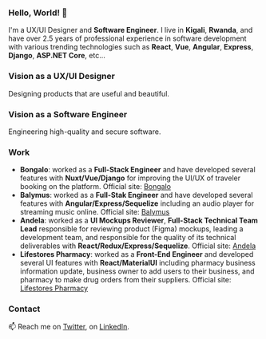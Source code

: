 ### Hello, World! 👋

<!--
**placiderapson/placiderapson** is a ✨ _special_ ✨ repository because its `README.md` (this file) appears on your GitHub profile.

Here are some ideas to get you started:

- 🔭 I’m currently working on ...
- 🌱 I’m currently learning ...
- 👯 I’m looking to collaborate on ...
- 🤔 I’m looking for help with ...
- 💬 Ask me about ...
- 📫 How to reach me: ...
- 😄 Pronouns: ...
- ⚡ Fun fact: ...
-->

I'm a UX/UI Designer and **Software Engineer**. I live in **Kigali**, **Rwanda**, and have over 2.5 years of professional experience in software development with various trending technologies such as **React**, **Vue**, **Angular**, **Express**, **Django**, **ASP.NET Core**, etc...

### Vision as a UX/UI Designer
Designing products that are useful and beautiful.

### Vision as a Software Engineer
Engineering high-quality and secure software.

### Work
- **Bongalo**: worked as a **Full-Stack Engineer** and have developed several features with **Nuxt/Vue/Django** for improving the UI/UX of traveler booking on the platform. Official site: [Bongalo](https://bongalo.co/)
- **Balymus**: worked as a **Full-Stak Engineer** and have developed several features with **Angular/Express/Sequelize** including an audio player for streaming music online. Official site: [Balymus](https://www.balymus.com/)
- **Andela**: worked as a **UI Mockups Reviewer**, **Full-Stack Technical Team Lead** responsible for reviewing product (Figma) mockups, leading a development team, and responsible for the quality of its technical deliverables with **React/Redux/Express/Sequelize**. Official site: [Andela](https://andela.com/)
- **Lifestores Pharmacy**: worked as a **Front-End Engineer** and developed several UI features with **React/MaterialUI** including pharmacy business information update, business owner to add users to their business, and pharmacy to make drug orders from their suppliers. Official site: [Lifestores Pharmacy](https://lifestorespharmacy.com/)


### Contact

📫 Reach me on [Twitter](https://twitter.com/placiderapson), on [LinkedIn](https://www.linkedin.com/in/placiderapson/).


